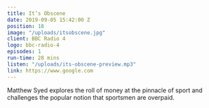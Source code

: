 ```yaml
---
title: It’s Obscene
date: 2019-09-05 15:42:00 Z
position: 18
image: "/uploads/itsobscene.jpg"
client: BBC Radio 4
logo: bbc-radio-4
episodes: 1
run-time: 28 mins
listen: "/uploads/its-obscene-preview.mp3"
link: https://www.google.com
---
```


Matthew Syed explores the roll of money at the pinnacle of sport and challenges the popular notion that sportsmen are overpaid.
